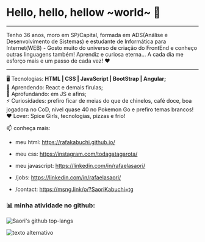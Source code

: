 # Hello, hello, hellow ~world~ 👋
___

Tenho 36 anos, moro em SP/Capital, formada em ADS(Análise e Desenvolvimento de Sistemas) e estudante de Informática para Internet(WEB) - Gosto muito do universo de criação do FrontEnd e conheço outras linguagens também! 
Aprendiz e curiosa eterna... A cada dia me esforço mais e um passo de cada vez! ❤

___


🖥️ Tecnologias: **HTML | CSS | JavaScript | BootStrap | Angular;**<br>
🌱 Aprendendo: React e demais firulas;<br>
🤔 Aprofundando: em JS e afins;<br>
⚡ Curiosidades: prefiro ficar de meias do que de chinelos, café doce, boa jogadora no CoD, nível quase 40 no Pokemon Go e prefiro temas brancos!<br>
❤️ Lover: Spice Girls, tecnologias, pizzas e frio!<br>

📫 conheça mais:
* meu html: https://rafakabuchi.github.io/

* meu css: https://instagram.com/todagatagarota/

* meu javascript: https://linkedin.com/in/rafaelasaori/

* /jobs: https://linkedin.com/in/rafaelasaori/

* /contact: https://msng.link/o/?SaoriKabuchi=tg

### 📊 minha atividade no github:
![Saori's github top-langs](https://github-readme-stats.vercel.app/api/top-langs/?username=rafakabuchi&layout=compact&theme=dracula)

![texto alternativo](https://media0.giphy.com/media/IL4iTvQH0MjS/giphy.gif)

<!-- 
**rafakabuchi/rafakabuchi** is a ✨ _special_ ✨ repository because its `README.md` (this file) appears on your GitHub profile.
### Hi there 👋
Here are some ideas to get you started:

- 🔭 I’m currently working on ...
- 🌱 I’m currently learning ...
- 👯 I’m looking to collaborate on ...
- 🤔 I’m looking for help with ...
- 💬 Ask me about ...
- 📫 How to reach me: ...
- 😄 Pronouns: ...
- ⚡ Fun fact: ...
-->
